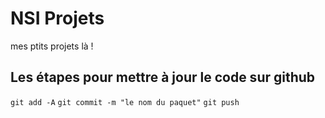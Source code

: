 # NSI Projets
mes ptits projets là !

## Les étapes pour mettre à jour le code sur github
```git add -A```
```git commit -m "le nom du paquet"```
```git push```
